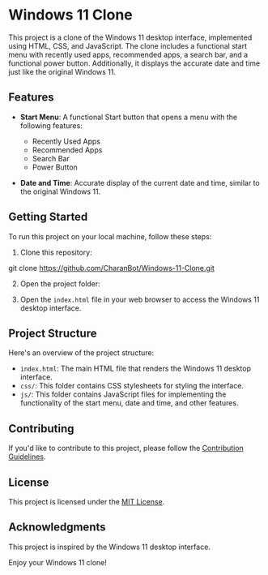 # Windows 11 Clone

This project is a clone of the Windows 11 desktop interface, implemented using HTML, CSS, and JavaScript. The clone includes a functional start menu with recently used apps, recommended apps, a search bar, and a functional power button. Additionally, it displays the accurate date and time just like the original Windows 11.

## Features

- **Start Menu**: A functional Start button that opens a menu with the following features:
  - Recently Used Apps
  - Recommended Apps
  - Search Bar
  - Power Button

- **Date and Time**: Accurate display of the current date and time, similar to the original Windows 11.

## Getting Started

To run this project on your local machine, follow these steps:

1. Clone this repository:

git clone https://github.com/CharanBot/Windows-11-Clone.git

2. Open the project folder:

3. Open the `index.html` file in your web browser to access the Windows 11 desktop interface.

## Project Structure

Here's an overview of the project structure:

- `index.html`: The main HTML file that renders the Windows 11 desktop interface.
- `css/`: This folder contains CSS stylesheets for styling the interface.
- `js/`: This folder contains JavaScript files for implementing the functionality of the start menu, date and time, and other features.

## Contributing

If you'd like to contribute to this project, please follow the [Contribution Guidelines](CONTRIBUTING.md).

## License

This project is licensed under the [MIT License](LICENSE).

## Acknowledgments

This project is inspired by the Windows 11 desktop interface.

Enjoy your Windows 11 clone!
